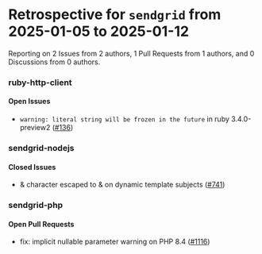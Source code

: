 # Retrospective for `sendgrid` from 2025-01-05 to 2025-01-12

Reporting on 2 Issues from 2 authors, 1 Pull Requests from 1 authors, and 0 Discussions from 0 authors.


### ruby-http-client

#### Open Issues

- `warning: literal string will be frozen in the future` in ruby 3.4.0-preview2 ([#136](https://github.com/sendgrid/ruby-http-client/issues/136))

### sendgrid-nodejs

#### Closed Issues

- & character escaped to &amp; on dynamic template subjects ([#741](https://github.com/sendgrid/sendgrid-nodejs/issues/741))

### sendgrid-php

#### Open Pull Requests

- fix: implicit nullable parameter warning on PHP 8.4 ([#1116](https://github.com/sendgrid/sendgrid-php/pull/1116))